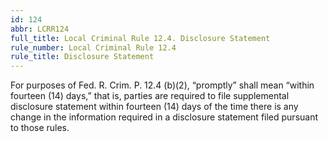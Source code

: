 ```yaml
---
id: 124
abbr: LCRR124
full_title: Local Criminal Rule 12.4. Disclosure Statement
rule_number: Local Criminal Rule 12.4
rule_title: Disclosure Statement
---
```


For purposes of Fed. R. Crim. P. 12.4 (b)(2), “promptly” shall mean “within fourteen (14)
days,” that is, parties are required to file supplemental disclosure statement within fourteen (14) days
of the time there is any change in the information required in a disclosure statement filed pursuant to
those rules.